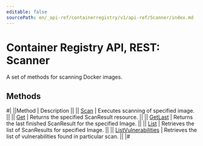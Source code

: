 ```yaml
---
editable: false
sourcePath: en/_api-ref/containerregistry/v1/api-ref/Scanner/index.md
---
```


# Container Registry API, REST: Scanner

A set of methods for scanning Docker images.

## Methods

#|
||Method | Description ||
|| [Scan](scan.md) | Executes scanning of specified image. ||
|| [Get](get.md) | Returns the specified ScanResult resource. ||
|| [GetLast](getLast.md) | Returns the last finished ScanResult for the specified Image. ||
|| [List](list.md) | Retrieves the list of ScanResults for specified Image. ||
|| [ListVulnerabilities](listVulnerabilities.md) | Retrieves the list of vulnerabilities found in particular scan. ||
|#